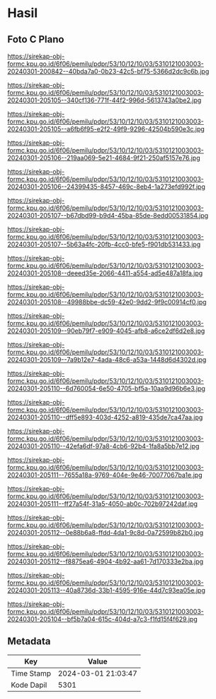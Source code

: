 # Hasil

## Foto C Plano

https://sirekap-obj-formc.kpu.go.id/6f06/pemilu/pdpr/53/10/12/10/03/5310121003003-20240301-200842--40bda7a0-0b23-42c5-bf75-5366d2dc9c6b.jpg

https://sirekap-obj-formc.kpu.go.id/6f06/pemilu/pdpr/53/10/12/10/03/5310121003003-20240301-205105--340cf136-771f-44f2-996d-5613743a0be2.jpg

https://sirekap-obj-formc.kpu.go.id/6f06/pemilu/pdpr/53/10/12/10/03/5310121003003-20240301-205105--a6fb6f95-e2f2-49f9-9296-42504b590e3c.jpg

https://sirekap-obj-formc.kpu.go.id/6f06/pemilu/pdpr/53/10/12/10/03/5310121003003-20240301-205106--219aa069-5e21-4684-9f21-250af5157e76.jpg

https://sirekap-obj-formc.kpu.go.id/6f06/pemilu/pdpr/53/10/12/10/03/5310121003003-20240301-205106--24399435-8457-469c-8eb4-1a273efd992f.jpg

https://sirekap-obj-formc.kpu.go.id/6f06/pemilu/pdpr/53/10/12/10/03/5310121003003-20240301-205107--b67dbd99-b9d4-45ba-85de-8edd00531854.jpg

https://sirekap-obj-formc.kpu.go.id/6f06/pemilu/pdpr/53/10/12/10/03/5310121003003-20240301-205107--5b63a4fc-20fb-4cc0-bfe5-f901db531433.jpg

https://sirekap-obj-formc.kpu.go.id/6f06/pemilu/pdpr/53/10/12/10/03/5310121003003-20240301-205108--deeed35e-2066-4411-a554-ad5e487a18fa.jpg

https://sirekap-obj-formc.kpu.go.id/6f06/pemilu/pdpr/53/10/12/10/03/5310121003003-20240301-205108--49988bbe-dc59-42e0-9dd2-9f9c00914cf0.jpg

https://sirekap-obj-formc.kpu.go.id/6f06/pemilu/pdpr/53/10/12/10/03/5310121003003-20240301-205109--90eb79f7-e909-4045-afb8-a6ce2df6d2e8.jpg

https://sirekap-obj-formc.kpu.go.id/6f06/pemilu/pdpr/53/10/12/10/03/5310121003003-20240301-205109--7a9b12e7-4ada-48c6-a53a-1448d6d4302d.jpg

https://sirekap-obj-formc.kpu.go.id/6f06/pemilu/pdpr/53/10/12/10/03/5310121003003-20240301-205110--6d760054-6e50-4705-bf5a-10aa9d96b6e3.jpg

https://sirekap-obj-formc.kpu.go.id/6f06/pemilu/pdpr/53/10/12/10/03/5310121003003-20240301-205110--dff5e893-403d-4252-a819-435de7ca47aa.jpg

https://sirekap-obj-formc.kpu.go.id/6f06/pemilu/pdpr/53/10/12/10/03/5310121003003-20240301-205110--42efa6df-97a8-4cb6-92b4-1fa8a5bb7e12.jpg

https://sirekap-obj-formc.kpu.go.id/6f06/pemilu/pdpr/53/10/12/10/03/5310121003003-20240301-205111--7655a18a-9769-404e-9e46-70077067ba1e.jpg

https://sirekap-obj-formc.kpu.go.id/6f06/pemilu/pdpr/53/10/12/10/03/5310121003003-20240301-205111--ff27a54f-31a5-4050-ab0c-702b97242daf.jpg

https://sirekap-obj-formc.kpu.go.id/6f06/pemilu/pdpr/53/10/12/10/03/5310121003003-20240301-205112--0e88b6a8-ffdd-4da1-9c8d-0a72599b82b0.jpg

https://sirekap-obj-formc.kpu.go.id/6f06/pemilu/pdpr/53/10/12/10/03/5310121003003-20240301-205112--f8875ea6-4904-4b92-aa61-7d170333e2ba.jpg

https://sirekap-obj-formc.kpu.go.id/6f06/pemilu/pdpr/53/10/12/10/03/5310121003003-20240301-205113--40a8736d-33b1-4595-916e-44d7c93ea05e.jpg

https://sirekap-obj-formc.kpu.go.id/6f06/pemilu/pdpr/53/10/12/10/03/5310121003003-20240301-205104--bf5b7a04-615c-404d-a7c3-f1fd15f4f629.jpg


## Metadata

| Key        | Value               |
| ---------- | ------------------- |
| Time Stamp | 2024-03-01 21:03:47 |
| Kode Dapil | 5301                |



